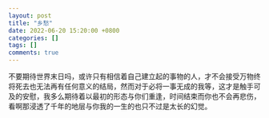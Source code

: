 ```yaml
---
layout: post
title: "乡愁"
date: 2022-06-20 15:20:00 +0800
categories: []
tags: []
comments: true
---
```


不要期待世界末日吗，或许只有相信着自己建立起的事物的人，才不会接受万物终将死去也无法再有任何意义的结局，然而对于必将一事无成的我等，这才是触手可及的安慰，我多么期待着以最初的形态与你们重逢，时间结束而你也不会再悲伤，看啊那浸透了千年的地层与你我的一生的也只不过是太长的幻觉。
